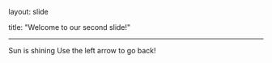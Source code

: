 



layout: slide

title: "Welcome to our second slide!"

---

Sun is shining
Use the left arrow to go back!
